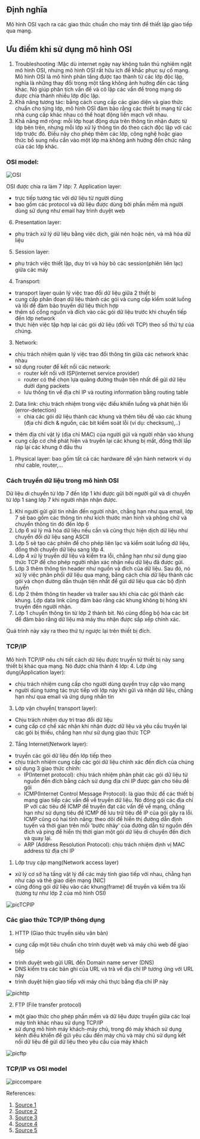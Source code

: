 ## Định nghĩa
Mô hình OSI vạch ra các giao thức chuẩn cho máy tính để thiết lập giao tiếp qua mạng.
## Ưu điểm khi sử dụng mô hình OSI
1. Troubleshooting :Mặc dù internet ngày nay không tuân thủ nghiêm ngặt mô hình OSI, nhưng mô hình OSI rất hữu ích để khắc phục sự cố mạng. Mô hình OSI là mô hình phân tầng được tạo thành từ các lớp độc lập, nghĩa là những thay đổi trong một tầng không ảnh hưởng đến các tầng khác. Nó giúp phân tích vấn đề và cô lập các vấn đề trong mạng do được chia thành nhiều lớp độc lập. 
2. Khả năng tương tác: bằng cách cung cấp các giao diện và giao thức chuẩn cho từng lớp, mô hình OSI đảm bảo rằng các thiết bị mạng từ các nhà cung cấp khác nhau có thể hoạt động liền mạch với nhau.
3. Khả năng mở rộng: mỗi lớp hoạt động dựa trên thông tin nhận được từ lớp bên trên, nhưng mỗi lớp xử lý thông tin đó theo cách độc lập với các lớp trước đó. Điều này cho phép thêm các lớp, công nghệ hoặc giao thức bổ sung nếu cần vào một lớp mà không ảnh hưởng đến chức năng của các lớp khác.

### OSI model:

![OSI](./images/Osi_model.png)
 
 OSI được chia ra làm 7 lớp: 
 7. Application layer:
- trực tiếp tương tác với dữ liệu từ người dùng
- bao gồm các protocol và dữ liệu được dùng bởi phần mềm mà người dùng sử dụng như email hay trình duyệt web
6. Presentation layer:
- phụ trách xử lý dữ liệu bằng việc dịch, giải nén hoặc nén, và mã hóa dữ liệu
5. Session layer:
- phụ trách việc thiết lập, duy trì và hủy bỏ các session(phiên liên lạc) giữa các máy
4. Transport: 
- transport layer quản lý việc trao đổi dữ liệu giữa 2 thiết bị
- cung cấp phân đoạn dữ liệu thành các gói và cung cấp kiểm soát luồng và lỗi để đảm bảo truyền dữ liệu thích hợp
- thêm số cổng nguồn và đích vào các gói dữ liệu trước khi chuyển tiếp đến lớp network
- thực hiện việc tập hợp lại các gói dữ liệu (đối với TCP) theo số thứ tự của chúng.
3. Network: 
- chịu trách nhiệm quản lý việc trao đổi thông tin giữa các network khác nhau
- sử dụng router để kết nối các network:
	+ router kết nối với ISP(internet service provider)
	+ router có thể chọn lựa quãng đường thuận tiện nhất để gửi dữ liệu dưới dạng packets
	+ lưu thông tin về địa chỉ IP và routing information bằng routing table
2. Data link: chịu trách nhiệm trong việc điều khiển luồng và phát hiện lỗi (error-detection)
	- chia các gói dữ liệu thành các khung và thêm tiêu đề vào các khung (địa chỉ đích & nguồn, các bit kiểm soát lỗi (ví dụ: checksum),..)
- thêm địa chỉ vật lý (địa chỉ MAC) của người gửi và người nhận vào khung
- cung cấp cơ chế phát hiện và truyền lại các khung bị mất, đồng thời lắp ráp lại các khung ở đầu thu
1. Physical layer: bao gồm tất cả các hardware để vận hành network ví dụ như cable, router,...
### Cách truyền dữ liệu trong mô hình OSI
Dữ liệu di chuyển từ lớp 7 đến lớp 1 khi được gửi bởi người gửi và di chuyển từ lớp 1 sang lớp 7 khi người nhận nhận được.

1. Khi người gửi gửi tin nhắn đến người nhận, chẳng hạn như qua email, lớp 7 sẽ bao gồm các thông tin như kích thước màn hình và phông chữ và chuyển thông tin đó đến lớp 6
2. Lớp 6 xử lý mã hóa dữ liệu nếu cần và cũng thực hiện dịch dữ liệu như chuyển đổi dữ liệu sang ASCII
3. Lớp 5 sẽ tạo các phiên để cho phép liên lạc và kiểm soát luồng dữ liệu, đồng thời chuyển dữ liệu sang lớp 4.
4. Lớp 4 xử lý truyền dữ liệu và kiểm tra lỗi, chẳng hạn như sử dụng giao thức TCP để cho phép người nhận xác nhận nếu dữ liệu đã được gửi.
5. Lớp 3 thêm thông tin header như nguồn và đích của dữ liệu. Sau đó, nó xử lý việc phân phối dữ liệu qua mạng, bằng cách chia dữ liệu thành các gói và chọn đường dẫn thuận tiện nhất để gửi dữ liệu qua các bộ định tuyến
6. Lớp 2 thêm thông tin header và trailer sau khi chia các gói thành các khung. Lớp data link cũng đảm bảo rằng các khung không bị hỏng khi truyền đến người nhận.
7. Lớp 1 chuyển thông tin từ lớp 2 thành bit. Nó cũng đồng bộ hóa các bit để đảm bảo rằng dữ liệu mà máy thu nhận được sắp xếp chính xác.

Quá trình này xảy ra theo thứ tự ngược lại trên thiết bị đích.


### TCP/IP
Mô hình TCP/IP nêu chi tiết cách dữ liệu được truyền từ thiết bị này sang thiết bị khác qua mạng.
Nó được chia thành 4 lớp:
4. Lớp ứng dụng(Application layer):
- chịu trách nhiệm cung cấp cho người dùng quyền truy cập vào mạng
- người dùng tương tác trực tiếp với lớp này khi gửi và nhận dữ liệu, chẳng hạn như qua email và ứng dụng nhắn tin
3. Lớp vận chuyển( transport layer):
- Chịu trách nhiệm duy trì trao đổi dữ liệu
- cung cấp cơ chế xác nhận khi nhận được dữ liệu và yêu cầu truyền lại các gói bị thiếu, chẳng hạn như sử dụng giao thức TCP
2. Tầng Internet(Network layer):
- truyền các gói dữ liệu đến lớp tiếp theo
- chịu trách nhiệm cung cấp các gói dữ liệu chính xác đến đích của chúng
- sử dụng 3 giao thức chính:
	+ IP(Internet protocol): chịu trách nhiệm phân phát các gói dữ liệu từ nguồn đến đích bằng cách sử dụng địa chỉ IP được gán cho tiêu đề gói
	+ ICMP(Internet Control Message Protocol): là giao thức để các thiết bị mạng giao tiếp các vấn đề về truyền dữ liệu. Nó đóng gói các địa chỉ IP với các tiêu đề ICMP để truyền đạt các vấn đề về mạng, chẳng hạn như sử dụng tiêu đề ICMP để lưu trữ tiêu đề IP của gói gây ra lỗi. ICMP cũng có hai tính năng: theo dõi để hiển thị đường dẫn định tuyến và thời gian trên mỗi 'bước nhảy' của đường dẫn từ nguồn đến đích và ping để hiển thị thời gian một gói dữ liệu di chuyển đến đích và quay lại.
	+ ARP (Address Resolution Protocol): chịu trách nhiệm định vị MAC address từ địa chỉ IP
1. Lớp truy cập mạng(Network access layer)
- xử lý cơ sở hạ tầng vật lý để các máy tính giao tiếp với nhau, chẳng hạn như cáp và thẻ giao diện mạng (NIC)
- cũng đóng gói dữ liệu vào các khung(frame) để truyền và kiểm tra lỗi (tương tự như lớp 2 của mô hình OSI)

![picTCPIP](./images/TCP_IP.png)

### Các giao thức TCP/IP thông dụng
1. HTTP (Giao thức truyền siêu văn bản)
- cung cấp một tiêu chuẩn cho trình duyệt web và máy chủ web để giao tiếp
+ trình duyệt web gửi URL đến Domain name server (DNS)
+ DNS kiểm tra các bản ghi của URL và trả về địa chỉ IP tương ứng với URL này
+ trình duyệt hiện giao tiếp với máy chủ thực bằng địa chỉ IP này

![pichttp](./images/http.png)

2. FTP (File transfer protocol)
- một giao thức cho phép phần mềm và dữ liệu được truyền giữa các loại máy tính khác nhau sử dụng TCP/IP
- sử dụng mô hình máy khách-máy chủ, trong đó máy khách sử dụng kênh điều khiển để gửi yêu cầu đến máy chủ và máy chủ sử dụng kết nối dữ liệu để gửi dữ liệu theo yêu cầu của máy khách

![picftp](./images/ftp.png)


### TCP/IP vs OSI model

![piccompare](./images/comparemodels.png)



References:
1. [Source 1](https://www.ccexpert.us/distance-vector/how-data-flows-through-the-osi-layers.html)
2. [Source 2](https://www.cloudflare.com/learning/ddos/glossary/internet-control-message-protocol-icmp/)
3. [Source 3](https://www.guru99.com/tcp-ip-model.html)
4. [Source 4](https://afteracademy.com/blog/what-is-ftp-and-how-does-an-ftp-work/)
5. [Source 5](https://www.geeksforgeeks.org/http-full-form/)


